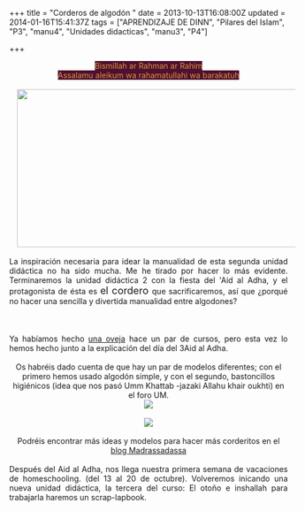 +++
title = "Corderos de algodón "
date = 2013-10-13T16:08:00Z
updated = 2014-01-16T15:41:37Z
tags = ["APRENDIZAJE DE DINN", "Pilares del Islam", "P3", "manu4", "Unidades didacticas", "manu3", "P4"]

+++

<div dir="ltr" style="text-align: left;" trbidi="on"><div style="text-align: center;"><span style="background-color: #4c1130; color: #e69138;">Bismillah ar Rahman ar Rahim</span></div><div style="text-align: center;"><span style="background-color: #4c1130; color: #e69138;">Assalamu aleikum wa rahamatullahi wa barakatuh</span></div><div><br /></div><div class="separator" style="clear: both; text-align: center;"><a href="http://2.bp.blogspot.com/-K3PF0un7F38/UlfcThdby7I/AAAAAAAAGCM/idUTBldNPHk/s1600/cordero3.jpg" imageanchor="1" style="margin-left: 1em; margin-right: 1em;"><img border="0" src="http://2.bp.blogspot.com/-K3PF0un7F38/UlfcThdby7I/AAAAAAAAGCM/idUTBldNPHk/s1600/cordero3.jpg" height="286" width="640" /></a></div><div class="separator" style="clear: both; text-align: center;"><br /></div><div style="text-align: justify;">La inspiración necesaria para idear la manualidad de esta segunda unidad didáctica no ha sido mucha. Me he tirado por hacer lo más evidente. Terminaremos la unidad didáctica 2 con la fiesta del 'Aid al Adha, y el protagonista de ésta es <span style="font-size: large;">el cordero </span>que sacrificaremos, así que ¿porqué no hacer una sencilla y divertida manualidad entre algodones?<br /><br /><a name='more'></a><br /><br />Ya habíamos hecho&nbsp;<a href="http://almadrassadenoura.blogspot.com/2012/04/la-oveja-de-la-granja.html">una oveja</a>&nbsp;hace un par de cursos, pero esta vez lo hemos hecho junto a la explicación del día del 3Aid al Adha.&nbsp;</div><div style="text-align: justify;"><br /></div><div style="text-align: center;">Os habréis dado cuenta de que hay un par de modelos diferentes; con el primero hemos usado algodón simple, y con el segundo, bastoncillos higiénicos (idea que nos pasó Umm Khattab -jazaki Allahu khair oukhti) en el foro UM.</div><div class="separator" style="clear: both; text-align: center;"><a href="http://4.bp.blogspot.com/-tvsBDgaGctQ/UlfcRNMK8yI/AAAAAAAAGB8/FY7bvPj48EM/s1600/cordero1.jpg" imageanchor="1" style="margin-left: 1em; margin-right: 1em;"><img border="0" src="http://4.bp.blogspot.com/-tvsBDgaGctQ/UlfcRNMK8yI/AAAAAAAAGB8/FY7bvPj48EM/s1600/cordero1.jpg" /></a></div><br /><div class="separator" style="clear: both; text-align: center;"><a href="http://1.bp.blogspot.com/-RWVsaplsORU/UlfcRuiaJzI/AAAAAAAAGCE/fk-cZuI9BL4/s1600/cordero2.jpg" imageanchor="1" style="margin-left: 1em; margin-right: 1em;"><img border="0" src="http://1.bp.blogspot.com/-RWVsaplsORU/UlfcRuiaJzI/AAAAAAAAGCE/fk-cZuI9BL4/s1600/cordero2.jpg" /></a></div><div class="separator" style="clear: both; text-align: center;"><br /></div><div class="separator" style="clear: both; text-align: center;">Podréis encontrar más ideas y modelos para hacer más corderitos en el <a href="http://madrassadassa.over-blog.com/article-bricolage-sur-le-theme-du-aid-el-adha-le-mouton-59828042.html">blog Madrassadassa</a></div><br /><div style="text-align: justify;">Después del Aid al Adha, nos llega nuestra primera semana de vacaciones de homeschooling. (del 13 al 20 de octubre). Volveremos inicando una nueva unidad didáctica, la tercera del curso: El otoño e inshallah para trabajarla haremos un scrap-lapbook.</div><div style="text-align: justify;"><br /></div></div>
